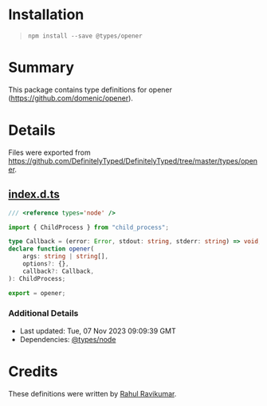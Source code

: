 # Installation
> `npm install --save @types/opener`

# Summary
This package contains type definitions for opener (https://github.com/domenic/opener).

# Details
Files were exported from https://github.com/DefinitelyTyped/DefinitelyTyped/tree/master/types/opener.
## [index.d.ts](https://github.com/DefinitelyTyped/DefinitelyTyped/tree/master/types/opener/index.d.ts)
````ts
/// <reference types='node' />

import { ChildProcess } from "child_process";

type Callback = (error: Error, stdout: string, stderr: string) => void;
declare function opener(
    args: string | string[],
    options?: {},
    callback?: Callback,
): ChildProcess;

export = opener;

````

### Additional Details
 * Last updated: Tue, 07 Nov 2023 09:09:39 GMT
 * Dependencies: [@types/node](https://npmjs.com/package/@types/node)

# Credits
These definitions were written by [Rahul Ravikumar](https://github.com/tikurahul).
